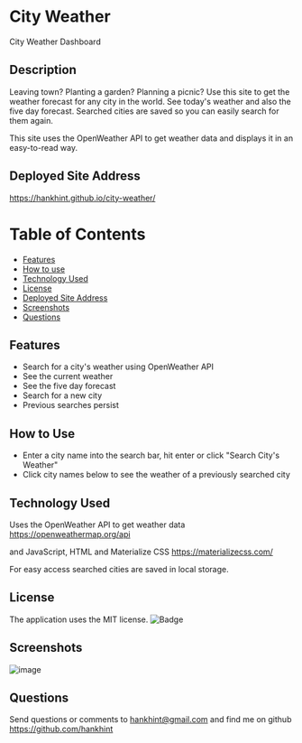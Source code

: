 # City Weather
City Weather Dashboard

## Description
Leaving town? Planting a garden? Planning a picnic? Use this site to get the weather forecast for any city in the world. See today's weather and also the five day forecast.  Searched cities are saved so you can easily search for them again.

This site uses the OpenWeather API to get weather data and displays it in an easy-to-read way.

## Deployed Site Address

https://hankhint.github.io/city-weather/

# Table of Contents 
* [Features](#features)
* [How to use](#how-to-use)
* [Technology Used](#technology-used)
* [License](#license)
* [Deployed Site Address](#deployed-site-address)
* [Screenshots](#screenshots)
* [Questions](#questions)

## Features

- Search for a city's weather using OpenWeather API
- See the current weather
- See the five day forecast
- Search for a new city
- Previous searches persist

## How to Use

- Enter a city name into the search bar, hit enter or click "Search City's Weather"
- Click city names below to see the weather of a previously searched city

## Technology Used

Uses the OpenWeather API to get weather data
https://openweathermap.org/api

and JavaScript, HTML and 
Materialize CSS
https://materializecss.com/

For easy access searched cities are saved in local storage.

## License

The application uses the MIT license.
![Badge](https://img.shields.io/badge/License-MIT-blue.svg)

## Screenshots

![image](https://user-images.githubusercontent.com/50533231/147605580-1854ac2b-600f-455a-b157-07db13e5caa3.png)

## Questions

Send questions or comments to hankhint@gmail.com and find me on github https://github.com/hankhint